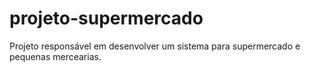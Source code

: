 # projeto-supermercado
Projeto responsável em desenvolver um sistema para supermercado e pequenas mercearias.
